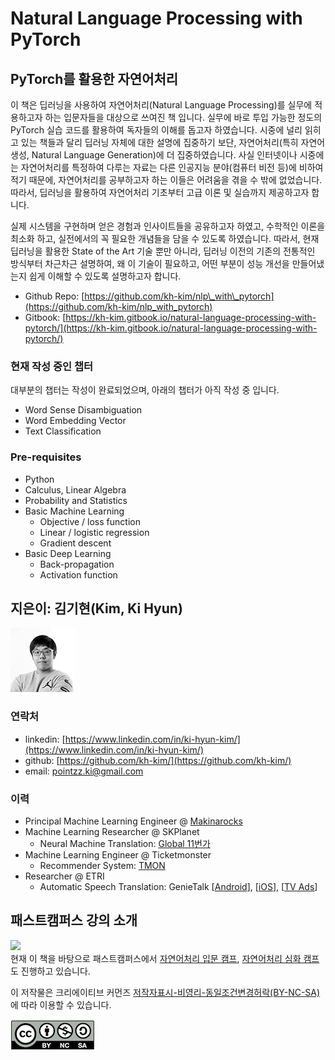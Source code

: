 # Natural Language Processing with PyTorch

## PyTorch를 활용한 자연어처리

이 책은 딥러닝을 사용하여 자연어처리(Natural Language Processing)를 실무에 적용하고자 하는 입문자들을 대상으로 쓰여진 책 입니다. 실무에 바로 투입 가능한 정도의 PyTorch 실습 코드를 활용하여 독자들의 이해를 돕고자 하였습니다. 시중에 널리 읽히고 있는 책들과 달리 딥러닝 자체에 대한 설명에 집중하기 보단, 자연어처리(특히 자연어생성, Natural Language Generation)에 더 집중하였습니다. 사실 인터넷이나 시중에는 자연어처리를 특정하여 다루는 자료는 다른 인공지능 분야(컴퓨터 비전 등)에 비하여 적기 때문에, 자연어처리를 공부하고자 하는 이들은 어려움을 겪을 수 밖에 없었습니다. 따라서, 딥러닝을 활용하여 자연어처리 기초부터 고급 이론 및 실습까지 제공하고자 합니다.

실제 시스템을 구현하며 얻은 경험과 인사이트들을 공유하고자 하였고, 수학적인 이론을 최소화 하고, 실전에서의 꼭 필요한 개념들을 담을 수 있도록 하였습니다. 따라서, 현재 딥러닝을 활용한 State of the Art 기술 뿐만 아니라, 딥러닝 이전의 기존의 전통적인 방식부터 차근차근 설명하여, 왜 이 기술이 필요하고, 어떤 부분이 성능 개선을 만들어냈는지 쉽게 이해할 수 있도록 설명하고자 합니다.

* Github Repo: [https://github.com/kh-kim/nlp\_with\_pytorch](https://github.com/kh-kim/nlp_with_pytorch)
* Gitbook: [https://kh-kim.gitbook.io/natural-language-processing-with-pytorch/](https://kh-kim.gitbook.io/natural-language-processing-with-pytorch/)

### 현재 작성 중인 챕터

대부분의 챕터는 작성이 완료되었으며, 아래의 챕터가 아직 작성 중 입니다.

- Word Sense Disambiguation
- Word Embedding Vector
- Text Classification

### Pre-requisites

* Python
* Calculus, Linear Algebra
* Probability and Statistics
* Basic Machine Learning
  * Objective / loss function
  * Linear / logistic regression
  * Gradient descent
* Basic Deep Learning
  * Back-propagation
  * Activation function

## 지은이: 김기현(Kim, Ki Hyun)

![](./assets/author.gif)

### 연락처

* linkedin: [https://www.linkedin.com/in/ki-hyun-kim/](https://www.linkedin.com/in/ki-hyun-kim/)
* github: [https://github.com/kh-kim/](https://github.com/kh-kim/)
* email: pointzz.ki@gmail.com

### 이력

* Principal Machine Learning Engineer @ [Makinarocks](http://makinarocks.ai)
* Machine Learning Researcher @ SKPlanet 
  * Neural Machine Translation: [Global 11번가](http://global.11st.co.kr/html/en/main_en.html?trlang=en)
* Machine Learning Engineer @ Ticketmonster 
  * Recommender System: [TMON](http://www.ticketmonster.co.kr/)
* Researcher @ ETRI 
  * Automatic Speech Translation: GenieTalk \[[Android](https://play.google.com/store/apps/details?id=com.hancom.interfree.genietalk&hl=ko)\], \[[iOS](https://itunes.apple.com/kr/app/지니톡-genietalk/id1104930501?mt=8)\], \[[TV Ads](https://www.youtube.com/watch?v=Jda0G0yhWpM)\]

## 패스트캠퍼스 강의 소개
![](http://cdn.www.fastcampus.co.kr/wp-content/uploads/2018/03/main.png)<br>
현재 이 책을 바탕으로 패스트캠퍼스에서 [자연어처리 입문 캠프](https://www.fastcampus.co.kr/data_camp_nlpbasic/), [자연어처리 심화 캠프](http://www.fastcampus.co.kr/data_camp_nlpadv/)도 진행하고 있습니다.

이 저작물은 크리에이티브 커먼즈 [저작자표시-비영리-동일조건변경허락(BY-NC-SA)](https://creativecommons.org/licenses/by-nc-sa/2.0/kr/)에 따라 이용할 수 있습니다.

![저작자표시-비영리-동일조건변경허락(BY-NC-SA)](./assets/ccl.png)